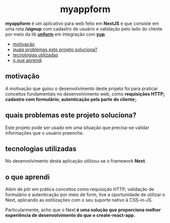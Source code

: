 <h1 align="center">
	myappform
</h1>

**myappform** é um aplicativo para web feito em **NextJS** e que consiste em uma rota **/signup** com cadastro de usuário e validação pelo lado do cliente por meio da lib [**unform**](https://github.com/unform/unform) em integração com [**yup**](https://github.com/jquense/yup).

- [motivação](#motivação)
- [quais problemas este projeto soluciona?](#quais-problemas-este-projeto-soluciona)
- [tecnologias utilizadas](#tecnologias-utilizadas)
- [o que aprendi](#o-que-aprendi)

<h2>
	motivação
</h2>
<p>
	A motivação que guiou o desenvolvimento deste projeto foi para praticar conceitos fundamentais no desenvolvimento web, como <strong>requisições HTTP; cadastro com formulário; autenticação pela parte do cliente;</strong>.
</p>
<h2>
	quais problemas este projeto soluciona?
</h2>
<p>
	Este projeto pode ser usado em uma situação que precisa-se validar informações que o usuário preenche.
</p>
<h2>
	tecnologias utilizadas
</h2>
<p>
	No desenvolvimento desta aplicação utilizou-se o framework <strong>Next</strong>.
</p>
<h2>
	o que aprendi
</h2>
<p>
	Além de pôr em prática conceitos como requisição HTTP, validação de formulário e autenticação por meio de form, tive a oportunidade de utilizar o Next, aplicando as estilizações com o seu suporte nativo à CSS-in-JS. 
</p>	
<p>
	Particularmente, acho que o Next<strong> é uma solução que proporciona melhor experiência de desenvolvimento<strong/> do que o create-react-app.
</p>
